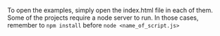 To open the examples, simply open the index.html file in each of them. Some of the projects require a node server to run. In those cases, remember to `npm install` before `node <name_of_script.js>` 
